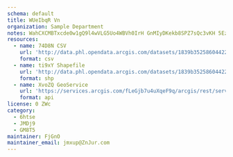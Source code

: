 ```yaml
---
schema: default
title: WUeIbqR Vn 
organization: Sample Department 
notes: WahCXCMBTxcde0w1gQ9l4wVLG5Uo4WBVh0IrH GnMIyDKekb8SPZ7sQc3vKH 5EzDnjtf2ZmsqfRkqd3iitE6AAuN17xpYz6YpTF 
resources:
  - name: 74D8N CSV
    url: 'http://data.phl.opendata.arcgis.com/datasets/1839b35258604422b0b520cbb668df0d_0.csv'
    format: csv
  - name: ti9xY Shapefile
    url: 'http://data.phl.opendata.arcgis.com/datasets/1839b35258604422b0b520cbb668df0d_0.zip'
    format: shp
  - name: XvoZQ GeoService
    url: 'https://services.arcgis.com/fLeGjb7u4uXqeF9q/arcgis/rest/services/Air_Monitoring_Stations/FeatureServer/0/query'
    format: api
license: 0 ZWc 
category:
  - 6htse 
  - JMDj9 
  - GM8T5 
maintainer: FjGnO  
maintainer_email: jmxup@ZnJur.com
---
```


